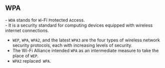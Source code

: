 
<h2>WPA</h2>
- <code>WOA</code> stands for <code>W</code>i-Fi <code>P</code>rotected <code>A</code>ccess.<br>
- It is a security standard for computing devices equipped with wireless internet connections.<br>

- <code>WEP</code>, <code>WPA</code>, <code>WPA2</code>, and the latest <code>WPA3</code> are the four types of wireless network security protocols, each with increasing levels of security.<br>
- The Wi-Fi Alliance intended <code>WPA</code> as an intermediate measure to take the place of <code>WEP</code>.<br>
- <code>WPA2</code> replaced<code> WPA</code>.<br>
